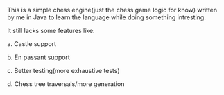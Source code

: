 This is a simple chess engine(just the chess game logic for know) written by me in Java to learn the language while doing something intresting.

It still lacks some features like:

  a. Castle support
  
  b. En passant support
  
  c. Better testing(more exhaustive tests)
  
  d. Chess tree traversals/more generation

